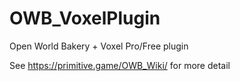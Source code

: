 # OWB_VoxelPlugin
Open World Bakery + Voxel Pro/Free plugin

See https://primitive.game/OWB_Wiki/ for more detail
